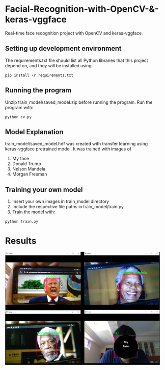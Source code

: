 # Facial-Recognition-with-OpenCV-&-keras-vggface
Real-time face recognition project with OpenCV and keras-vggface.

## Setting up development environment
The requirements.txt file should list all Python libraries that this project depend on, and they will be installed using:
```
pip install -r requirements.txt
```

## Running the program
Unzip train_model/saved_model.zip before running the program. Run the program with:
```
python cv.py
```
## Model Explanation
train_model/saved_model.hdf was created with transfer learning using keras-vggface pretrained model. 
It was trained with images of 
1.  My face 
2.  Donald Trump 
3.  Nelson Mandela 
4.  Morgan Freeman 


## Training your own model
1.  Insert your own images in train_model directory
2.  Include the respective file paths in train_model/train.py. 
3.  Train the model with:
```
python train.py
```

# Results

![](results.jpg)
